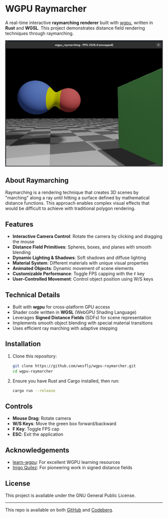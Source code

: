 # WGPU Raymarcher

A real-time interactive **raymarching renderer** built with [wgpu](https://github.com/gfx-rs/wgpu), written in **Rust** and **WGSL**. This project demonstrates distance field rendering techniques through raymarching.

![Raymarched Scene](screenshots/screenshot.png)

## About Raymarching

Raymarching is a rendering technique that creates 3D scenes by "marching" along a ray until hitting a surface defined by mathematical distance functions. This approach enables complex visual effects that would be difficult to achieve with traditional polygon rendering.

## Features

- **Interactive Camera Control**: Rotate the camera by clicking and dragging the mouse
- **Distance Field Primitives**: Spheres, boxes, and planes with smooth blending
- **Dynamic Lighting & Shadows**: Soft shadows and diffuse lighting
- **Material System**: Different materials with unique visual properties
- **Animated Objects**: Dynamic movement of scene elements
- **Customizable Performance**: Toggle FPS capping with the `F` key
- **User-Controlled Movement**: Control object position using W/S keys

## Technical Details

- Built with **wgpu** for cross-platform GPU access
- Shader code written in **WGSL** (WebGPU Shading Language)
- Leverages **Signed Distance Fields** (SDFs) for scene representation
- Implements smooth object blending with special material transitions
- Uses efficient ray marching with adaptive stepping

## Installation

1. Clone this repository:

   ```bash
   git clone https://github.com/wesfly/wgpu-raymarcher.git
   cd wgpu-raymarcher
   ```

2. Ensure you have Rust and Cargo installed, then run:

   ```bash
   cargo run --release
   ```

## Controls

- **Mouse Drag**: Rotate camera
- **W/S Keys**: Move the green box forward/backward
- **F Key**: Toggle FPS cap
- **ESC**: Exit the application

## Acknowledgements

- [learn-wgpu](https://github.com/sotrh/learn-wgpu): For excellent WGPU learning resources
- [Inigo Quilez](https://iquilezles.org/): For pioneering work in signed distance fields

## License

This project is available under the GNU General Public License.

---

This repo is available on both [GitHub](https://github.com/wesfly/wgpu-raymarcher) and [Codeberg](https://codeberg.org/wesfly/wgpu_raymarching).
